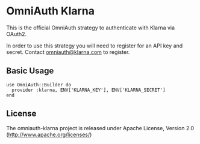 # OmniAuth Klarna

This is the official OmniAuth strategy to authenticate with Klarna via OAuth2.

In order to use this strategy you will need to register for an API key
and secret. Contact omniauth@klarna.com to register.

## Basic Usage

    use OmniAuth::Builder do
      provider :klarna, ENV['KLARNA_KEY'], ENV['KLARNA_SECRET']
    end

## License

The omniauth-klarna project is released under Apache License, Version 2.0 (http://www.apache.org/licenses/)
